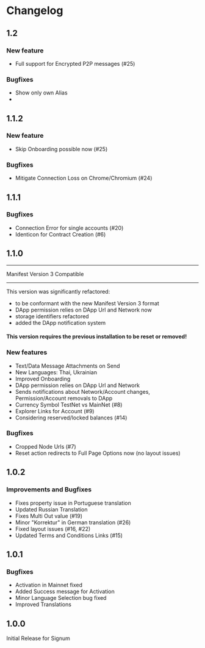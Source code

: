 # Changelog

## 1.2

### New feature

- Full support for Encrypted P2P messages (#25)

### Bugfixes
- Show only own Alias
- 


## 1.1.2

### New feature

- Skip Onboarding possible now (#25)

### Bugfixes

- Mitigate Connection Loss on Chrome/Chromium (#24)

## 1.1.1

### Bugfixes

- Connection Error for single accounts (#20)
- Identicon for Contract Creation (#6)

## 1.1.0

-----

Manifest Version 3 Compatible

-----

This version was significantly refactored:
- to be conformant with the new Manifest Version 3 format
- DApp permission relies on DApp Url and Network now 
- storage identifiers refactored
- added the DApp notification system

#### This version requires the previous installation to be reset or removed!

### New features

- Text/Data Message Attachments on Send
- New Languages: Thai, Ukrainian
- Improved Onboarding
- DApp permission relies on DApp Url and Network 
- Sends notifications about Network/Account changes, Permission/Account removals to DApp
- Currency Symbol TestNet vs MainNet (#8)  
- Explorer Links for Account (#9)
- Considering reserved/locked balances (#14)

### Bugfixes

- Cropped Node Urls (#7)  
- Reset action redirects to Full Page Options now (no layout issues)

## 1.0.2

### Improvements and Bugfixes

- Fixes property issue in Portuguese translation
- Updated Russian Translation
- Fixes Multi Out value (#19)
- Minor "Korrektur" in German translation (#26)
- Fixed layout issues (#16, #22)
- Updated Terms and Conditions Links (#15)

## 1.0.1

### Bugfixes

- Activation in Mainnet fixed
- Added Success message for Activation
- Minor Language Selection bug fixed
- Improved Translations

## 1.0.0

Initial Release for Signum
